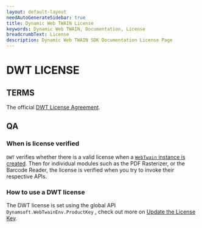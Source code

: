 ```yaml
---
layout: default-layout
needAutoGenerateSidebar: true
title: Dynamic Web TWAIN License
keywords: Dynamic Web TWAIN, Documentation, License
breadcrumbText: License
description: Dynamic Web TWAIN SDK Documentation License Page
---
```


# DWT LICENSE

## TERMS

The official [DWT License Agreement](https://www.dynamsoft.com/Products/WebTwain_license.aspx).

## QA

### When is license verified

`DWT` verifies whether there is a valid license when a [ `WebTwain` instance is created]({{site.indepth}}features/initialize.html#creating-the-webtwain-instance). Then for individual modules such as the PDF Rasterizer, or the Barcode Reader, the license is verified when you try to invoke their respective APIs.

### How to use a DWT license

The DWT license is set using the global API `Dynamsoft.WebTwainEnv.ProductKey` , check out more on [Update the License Key]({{site.indepth}}development/upgrade.html#update-the-license-key).
